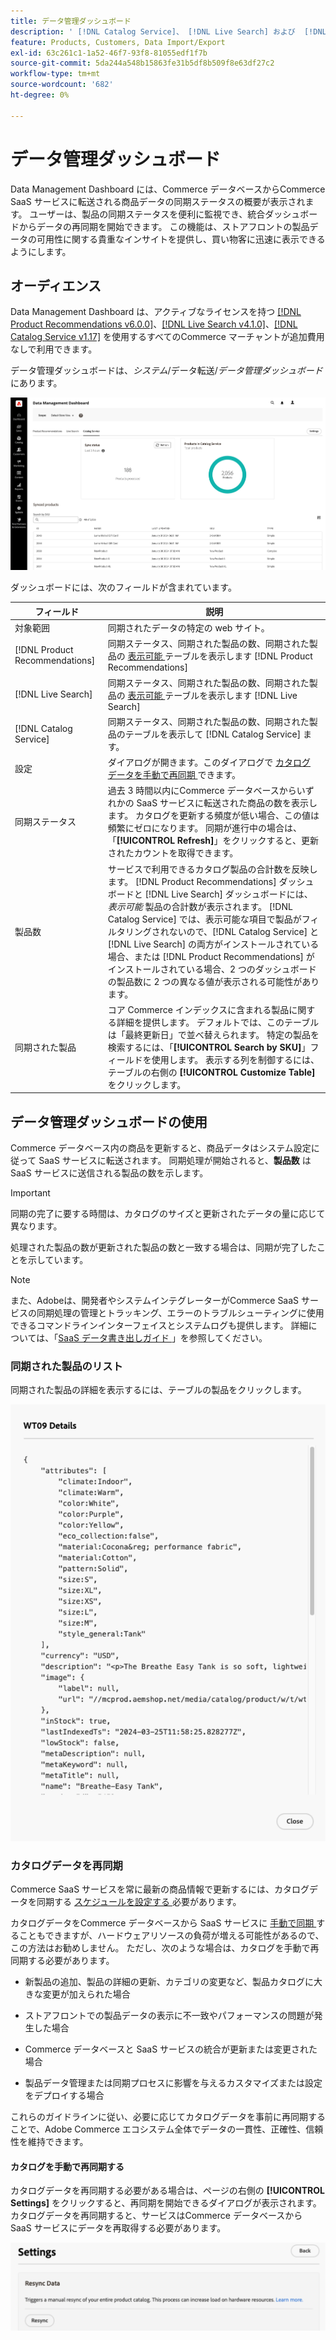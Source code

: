 ```yaml
---
title: データ管理ダッシュボード
description: ' [!DNL Catalog Service]、 [!DNL Live Search] および  [!DNL Product Recommendation] のデータストリームに関するインサイトにアクセスする方法を説明します。'
feature: Products, Customers, Data Import/Export
exl-id: 63c261c1-1a52-46f7-93f8-81055edf1f7b
source-git-commit: 5da244a548b15863fe31b5df8b509f8e63df27c2
workflow-type: tm+mt
source-wordcount: '682'
ht-degree: 0%

---
```


# データ管理ダッシュボード

Data Management Dashboard には、Commerce データベースからCommerce SaaS サービスに転送される商品データの同期ステータスの概要が表示されます。 ユーザーは、製品の同期ステータスを便利に監視でき、統合ダッシュボードからデータの再同期を開始できます。 この機能は、ストアフロントの製品データの可用性に関する貴重なインサイトを提供し、買い物客に迅速に表示できるようにします。

## オーディエンス

Data Management Dashboard は、アクティブなライセンスを持つ [[!DNL Product Recommendations v6.0.0]](https://experienceleague.adobe.com/en/docs/commerce/product-recommendations/guide-overview)、[[!DNL Live Search v4.1.0]](https://experienceleague.adobe.com/en/docs/commerce/live-search/guide-overview)、[[!DNL Catalog Service v1.17]](https://experienceleague.adobe.com/en/docs/commerce/catalog-service/guide-overview) を使用するすべてのCommerce マーチャントが追加費用なしで利用できます。

データ管理ダッシュボードは、*システム*/データ転送/*データ管理ダッシュボード* にあります。

![ データ管理ダッシュボード ](assets/data-management-dashboard.png)

ダッシュボードには、次のフィールドが含まれています。

| フィールド | 説明 |
|--- |--- |
| 対象範囲 | 同期されたデータの特定の web サイト。 |
| [!DNL Product Recommendations] | 同期ステータス、同期された製品の数、同期された製品の [ 表示可能 ](https://experienceleague.adobe.com/en/docs/commerce-admin/config/catalog/inventory#stock-options) テーブルを表示します [!DNL Product Recommendations] |
| [!DNL Live Search] | 同期ステータス、同期された製品の数、同期された製品の [ 表示可能 ](https://experienceleague.adobe.com/en/docs/commerce-admin/config/catalog/inventory#stock-options) テーブルを表示します [!DNL Live Search] |
| [!DNL Catalog Service] | 同期ステータス、同期された製品の数、同期された製品のテーブルを表示して [!DNL Catalog Service] ます。 |
| 設定 | ダイアログが開きます。このダイアログで [ カタログ データを手動で再同期 ](#resync-catalog-data) できます。 |
| 同期ステータス | 過去 3 時間以内にCommerce データベースからいずれかの SaaS サービスに転送された商品の数を表示します。 カタログを更新する頻度が低い場合、この値は頻繁にゼロになります。 同期が進行中の場合は、「**[!UICONTROL Refresh]**」をクリックすると、更新されたカウントを取得できます。 |
| 製品数 | サービスで利用できるカタログ製品の合計数を反映します。 [!DNL Product Recommendations] ダッシュボードと [!DNL Live Search] ダッシュボードには、_表示可能_ 製品の合計数が表示されます。 [!DNL Catalog Service] では、表示可能な項目で製品がフィルタリングされないので、[!DNL Catalog Service] と [!DNL Live Search] の両方がインストールされている場合、または [!DNL Product Recommendations] がインストールされている場合、2 つのダッシュボードの製品数に 2 つの異なる値が表示される可能性があります。 |
| 同期された製品 | コア Commerce インデックスに含まれる製品に関する詳細を提供します。 デフォルトでは、このテーブルは「最終更新日」で並べ替えられます。 特定の製品を検索するには、「**[!UICONTROL Search by SKU]**」フィールドを使用します。 表示する列を制御するには、テーブルの右側の **[!UICONTROL Customize Table]** をクリックします。 |

## データ管理ダッシュボードの使用

Commerce データベース内の商品を更新すると、商品データはシステム設定に従って SaaS サービスに転送されます。 同期処理が開始されると、**製品数** は SaaS サービスに送信される製品の数を示します。

>[!IMPORTANT]
>
>同期の完了に要する時間は、カタログのサイズと更新されたデータの量に応じて異なります。

処理された製品の数が更新された製品の数と一致する場合は、同期が完了したことを示しています。

>[!NOTE]
>
>また、Adobeは、開発者やシステムインテグレーターがCommerce SaaS サービスの同期処理の管理とトラッキング、エラーのトラブルシューティングに使用できるコマンドラインインターフェイスとシステムログも提供します。 詳細については、「[SaaS データ書き出しガイド ](https://experienceleague.adobe.com/en/docs/commerce/saas-data-export/overview)」を参照してください。

### 同期された製品のリスト

同期された製品の詳細を表示するには、テーブルの製品をクリックします。

![Syncd 製品詳細 ](assets/sync-product-detail.png)

### カタログデータを再同期

Commerce SaaS サービスを常に最新の商品情報で更新するには、カタログデータを同期する [ スケジュールを設定する ](https://experienceleague.adobe.com/en/docs/commerce-operations/configuration-guide/cli/manage-indexers#reindex) 必要があります。

カタログデータをCommerce データベースから SaaS サービスに [ 手動で同期 ](#manually-resync-catalog) することもできますが、ハードウェアリソースの負荷が増える可能性があるので、この方法はお勧めしません。 ただし、次のような場合は、カタログを手動で再同期する必要があります。

- 新製品の追加、製品の詳細の更新、カテゴリの変更など、製品カタログに大きな変更が加えられた場合

- ストアフロントでの製品データの表示に不一致やパフォーマンスの問題が発生した場合

- Commerce データベースと SaaS サービスの統合が更新または変更された場合

- 製品データ管理または同期プロセスに影響を与えるカスタマイズまたは設定をデプロイする場合

これらのガイドラインに従い、必要に応じてカタログデータを事前に再同期することで、Adobe Commerce エコシステム全体でデータの一貫性、正確性、信頼性を維持できます。

#### カタログを手動で再同期する

カタログデータを再同期する必要がある場合は、ページの右側の **[!UICONTROL Settings]** をクリックすると、再同期を開始できるダイアログが表示されます。 カタログデータを再同期すると、サービスはCommerce データベースから SaaS サービスにデータを再取得する必要があります。

![ 製品を手動で同期 ](assets/resync-data.png)
